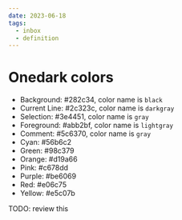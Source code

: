 ```yaml
---
date: 2023-06-18
tags:
  - inbox
  - definition
---
```


# Onedark colors

- Background: #282c34, color name is `black`
- Current Line: #2c323c, color name is `darkgray`
- Selection: #3e4451, color name is `gray`
- Foreground: #abb2bf, color name is `lightgray`
- Comment: #5c6370, color name is `gray`
- Cyan: #56b6c2
- Green: #98c379
- Orange: #d19a66
- Pink: #c678dd
- Purple: #be6069
- Red: #e06c75
- Yellow: #e5c07b

TODO: review this

